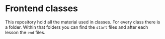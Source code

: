 # Frontend classes

This repository hold all the material used in classes. For every class there is a folder. Within that folders you can find the `start` files and after each lesson the `end` files.